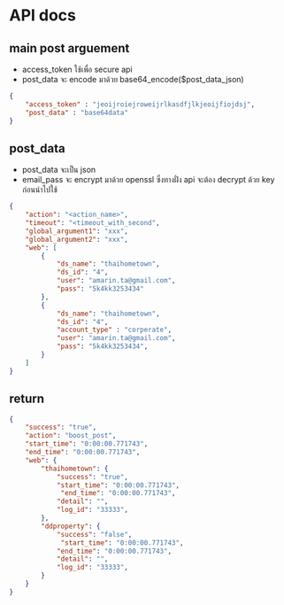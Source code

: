 # API docs
## main post arguement
- access_token ใช้เพื่อ secure api
- post_data จะ encode มาด้วย base64_encode($post_data_json)

~~~json
{
    "access_token" : "jeoijroiejroweijrlkasdfjlkjeoijfiojdsj",
    "post_data" : "base64data"
}
~~~
## post_data
- post_data จะเป็น json
- email_pass จะ encrypt มาด้วย openssl ซึ่งทางฝั่ง api จะต้อง decrypt ด้วย key ก่อนนำไปใช้
~~~json
{
    "action": "<action_name>",
    "timeout": "<timeout_with_second",
    "global_argument1": "xxx",
    "global_argument2": "xxx",    
    "web": [
        {
            "ds_name": "thaihometown",
            "ds_id": "4",
            "user": "amarin.ta@gmail.com",
            "pass": "5k4kk3253434"
        },
        {
            "ds_name": "thaihometown",
            "ds_id": "4",
            "account_type" : "corperate",
            "user": "amarin.ta@gmail.com",
            "pass": "5k4kk3253434",            
        }
    ]
}
~~~

## return 

~~~json
{
    "success": "true",
    "action": "boost_post",
    "start_time": "0:00:00.771743",
    "end_time": "0:00:00.771743",
    "web": {
        "thaihometown": {
            "success": "true",            
            "start_time": "0:00:00.771743",
             "end_time": "0:00:00.771743",
            "detail": "",
            "log_id": "33333",
        },
        "ddproperty": {
            "success": "false",
             "start_time": "0:00:00.771743",
            "end_time": "0:00:00.771743",
            "detail": "",
            "log_id": "33333",
        }
    }
}
~~~



